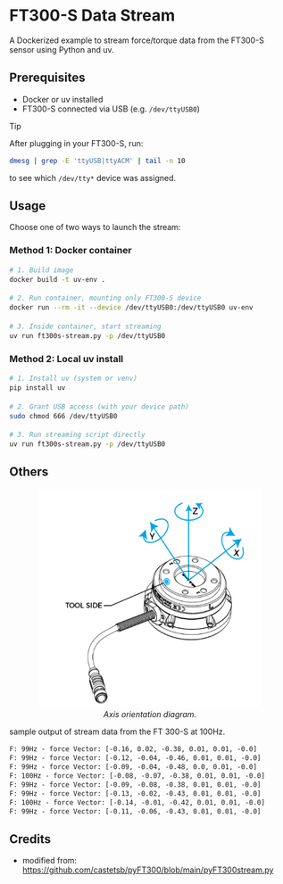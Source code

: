 # FT300-S Data Stream

A Dockerized example to stream force/torque data from the FT300-S sensor using Python and uv.

## Prerequisites

- Docker or uv installed
- FT300-S connected via USB (e.g. `/dev/ttyUSB0`)  

> [!TIP]
> After plugging in your FT300-S, run:
> ```bash
> dmesg | grep -E 'ttyUSB|ttyACM' | tail -n 10
> ```
> to see which `/dev/tty*` device was assigned.


## Usage

Choose one of two ways to launch the stream:

### Method 1: Docker container

```bash
# 1. Build image
docker build -t uv-env .

# 2. Run container, mounting only FT300-S device
docker run --rm -it --device /dev/ttyUSB0:/dev/ttyUSB0 uv-env

# 3. Inside container, start streaming
uv run ft300s-stream.py -p /dev/ttyUSB0
```

### Method 2: Local uv install

```bash
# 1. Install uv (system or venv)
pip install uv

# 2. Grant USB access (with your device path)
sudo chmod 666 /dev/ttyUSB0

# 3. Run streaming script directly
uv run ft300s-stream.py -p /dev/ttyUSB0
```

## Others

<figure align="center">
  <img src="docs/axis.png" alt="Axis Diagram" width="400" />
  <figcaption><em>Axis orientation diagram.</em></figcaption>
</figure>


sample output of stream data from the FT 300-S at 100Hz. 
```
F: 99Hz - force Vector: [-0.16, 0.02, -0.38, 0.01, 0.01, -0.0]
F: 99Hz - force Vector: [-0.12, -0.04, -0.46, 0.01, 0.01, -0.0]
F: 99Hz - force Vector: [-0.09, -0.04, -0.48, 0.0, 0.01, -0.0]
F: 100Hz - force Vector: [-0.08, -0.07, -0.38, 0.01, 0.01, -0.0]
F: 99Hz - force Vector: [-0.09, -0.08, -0.38, 0.01, 0.01, -0.0]
F: 99Hz - force Vector: [-0.13, -0.02, -0.43, 0.01, 0.01, -0.0]
F: 100Hz - force Vector: [-0.14, -0.01, -0.42, 0.01, 0.01, -0.0]
F: 99Hz - force Vector: [-0.11, -0.06, -0.43, 0.01, 0.01, -0.0]
```

## Credits

- modified from: https://github.com/castetsb/pyFT300/blob/main/pyFT300stream.py